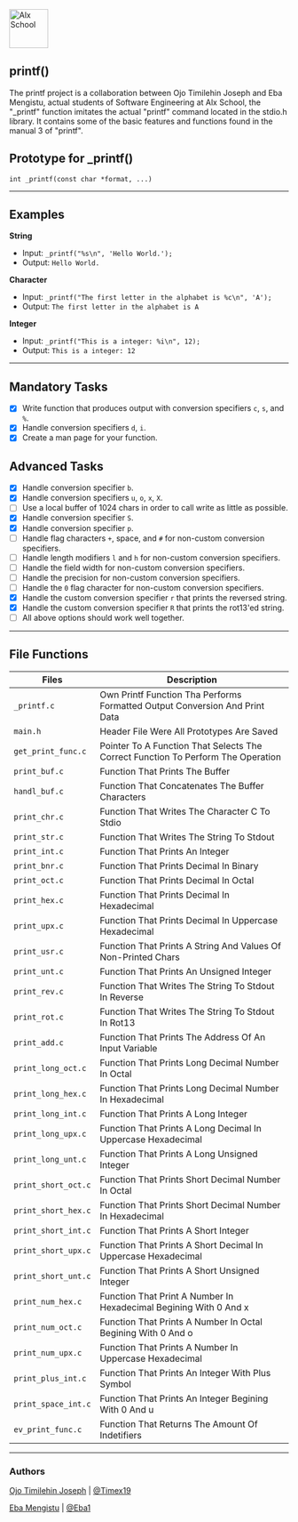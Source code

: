 <img src="https://lh3.googleusercontent.com/oVJxT1yn7vwaEM8t9A5MGL6emG0j-_uqHa5H8ikWLvl6Ka-nVmUJZblqWDqPiY-S6itPLnZNgcc8rviK8AVT65l_a3zHiyctwy8=s0" alt="Alx School" width="70"/>

## printf()
The printf project is a collaboration between Ojo Timilehin Joseph and Eba Mengistu, actual students of Software Engineering at Alx School, the "_printf" function imitates the actual "printf" command located in the stdio.h library. It contains some of the basic features and functions found in the manual 3 of "printf".

## Prototype for _printf()

	int _printf(const char *format, ...)

------------

## Examples
**String**
* Input: ```_printf("%s\n", 'Hello World.');```
* Output: ```Hello World.```

**Character**
* Input: ```_printf("The first letter in the alphabet is %c\n", 'A');```
* Output: ```The first letter in the alphabet is A```

**Integer**
* Input: ```_printf("This is a integer: %i\n", 12);```
* Output: ```This is a integer: 12```

------------

## Mandatory Tasks
- [x] Write function that produces output with conversion specifiers ```c```, ```s```, and ```%```.
- [x] Handle conversion specifiers ```d```, ```i```.
- [x] Create a man page for your function.
## Advanced Tasks
- [x] Handle conversion specifier ```b```.
- [x] Handle conversion specifiers ```u```, ```o```, ```x```, ```X```.
- [ ] Use a local buffer of 1024 chars in order to call write as little as possible.
- [x] Handle conversion specifier ```S```.
- [x] Handle conversion specifier ```p```.
- [ ] Handle flag characters ```+```, space, and ```#``` for non-custom conversion specifiers.
- [ ] Handle length modifiers ```l``` and ```h``` for non-custom conversion specifiers.
- [ ] Handle the field width for non-custom conversion specifiers.
- [ ] Handle the precision for non-custom conversion specifiers.
- [ ] Handle the ```0``` flag character for non-custom conversion specifiers.
- [x] Handle the custom conversion specifier ```r``` that prints the reversed string.
- [x] Handle the custom conversion specifier ```R``` that prints the rot13'ed string.
- [ ] All above options should work well together.

------------

## File Functions
Files | Description
--- | ---
`_printf.c` | Own Printf Function Tha Performs Formatted Output Conversion And Print Data
`main.h` | Header File Were All Prototypes Are Saved
`get_print_func.c` | Pointer To A Function That Selects The Correct Function To Perform The Operation
`print_buf.c` | Function That Prints The Buffer
`handl_buf.c` | Function That Concatenates The Buffer Characters
`print_chr.c` | Function That Writes The Character C To Stdio
`print_str.c` | Function That Writes The String To Stdout
`print_int.c` | Function That Prints An Integer
`print_bnr.c` | Function That Prints Decimal In Binary
`print_oct.c` | Function That Prints Decimal In Octal
`print_hex.c` | Function That Prints Decimal In Hexadecimal
`print_upx.c` | Function That Prints Decimal In Uppercase Hexadecimal
`print_usr.c` | Function That Prints A String And Values Of Non-Printed Chars
`print_unt.c` | Function That Prints An Unsigned Integer
`print_rev.c` | Function That Writes The String To Stdout In Reverse
`print_rot.c` | Function That Writes The String To Stdout In Rot13
`print_add.c` | Function That Prints The Address Of An Input Variable
`print_long_oct.c` | Function That Prints Long Decimal Number In Octal
`print_long_hex.c` | Function That Prints Long Decimal Number In Hexadecimal
`print_long_int.c` | Function That Prints  A Long Integer
`print_long_upx.c` | Function That Prints A Long Decimal In Uppercase Hexadecimal
`print_long_unt.c` | Function That Prints A Long Unsigned Integer
`print_short_oct.c` | Function That Prints Short Decimal Number In Octal
`print_short_hex.c` | Function That Prints Short Decimal Number In Hexadecimal
`print_short_int.c` | Function That Prints  A Short Integer
`print_short_upx.c` | Function That Prints A Short Decimal In Uppercase Hexadecimal
`print_short_unt.c` | Function That Prints A Short Unsigned Integer
`print_num_hex.c` | Function That Print A Number In Hexadecimal Begining With 0 And x
`print_num_oct.c` | Function That Prints A Number In Octal Begining With 0 And o
`print_num_upx.c` | Function That Prints A Number In Uppercase Hexadecimal
`print_plus_int.c` | Function That Prints An Integer With Plus Symbol
`print_space_int.c` | Function That Prints An Integer Begining With 0 And u
`ev_print_func.c` | Function That Returns The Amount Of Indetifiers
---

### Authors
[Ojo Timilehin Joseph](https://github.com/Timex19) | [@Timex19](https://github.com/Timex19)

[Eba Mengistu](https://github.com/Eba1) | [@Eba1](https://github.com/Eba1)
